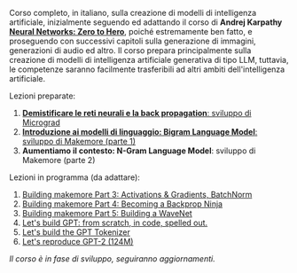 Corso completo, in italiano, sulla creazione di modelli di intelligenza artificiale, inizialmente seguendo ed adattando il corso di **Andrej Karpathy** [**Neural Networks: Zero to Hero**](https://karpathy.ai/zero-to-hero.html), poiché estremamente ben fatto, e proseguendo con successivi capitoli sulla generazione di immagini, generazioni di audio ed altro. Il corso prepara principalmente sulla creazione di modelli di intelligenza artificiale generativa di tipo LLM, tuttavia, le competenze saranno facilmente trasferibili ad altri ambiti dell'intelligenza artificiale.

Lezioni preparate:  
1. [**Demistificare le reti neurali e la back propagation**: sviluppo di Micrograd](Lezioni/Lezione%201%20-%20Reti%20Neurali%20e%20Back%20Propagation.ipynb)
2. [**Introduzione ai modelli di linguaggio: Bigram Language Model**: sviluppo di Makemore (parte 1)](Lezioni/Lezione%202%20-%20Bigram%20Language%20Model.ipynb)
3. **Aumentiamo il contesto: N-Gram Language Model**: sviluppo di Makemore (parte 2)

Lezioni in programma (da adattare):  
1. [Building makemore Part 3: Activations & Gradients, BatchNorm](https://youtu.be/P6sfmUTpUmc)
2. [Building makemore Part 4: Becoming a Backprop Ninja](https://youtu.be/q8SA3rM6ckI)
3. [Building makemore Part 5: Building a WaveNet](https://youtu.be/t3YJ5hKiMQ0)
4. [Let's build GPT: from scratch, in code, spelled out.](https://www.youtube.com/watch?v=kCc8FmEb1nY)
5. [Let's build the GPT Tokenizer](https://youtu.be/zduSFxRajkE)
6. [Let's reproduce GPT-2 (124M)](https://youtu.be/l8pRSuU81PU?si=5TDdPC9XpjtFbSzp)

*Il corso è in fase di sviluppo, seguiranno aggiornamenti.*
